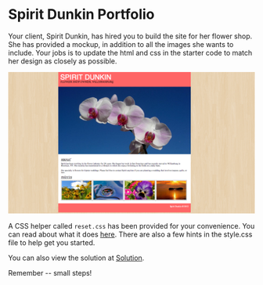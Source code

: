 # Spirit Dunkin Portfolio

Your client, Spirit Dunkin, has hired you to build the site for her flower shop. She has provided a mockup, in addition to all the images she wants to include. Your jobs is to update the html and css in the starter code to match her design as closely as possible.

![Spirit Dunkin Screenshot](screenshot.jpg)

A CSS helper called `reset.css` has been provided for your convenience.  You can read about what it does [here](http://meyerweb.com/eric/tools/css/reset/). There are also a few hints in the style.css file to help get you started.

You can also view the solution at [Solution](https://pages.github.homedepot.com/OrangeMethod/css-spirit-dunkin/).

Remember -- small steps!
